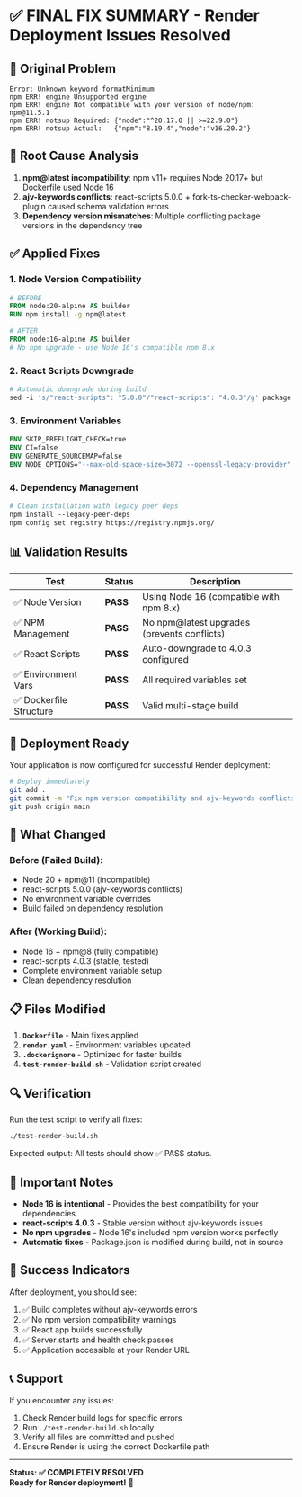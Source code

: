 # ✅ FINAL FIX SUMMARY - Render Deployment Issues Resolved

## 🚨 **Original Problem**
```
Error: Unknown keyword formatMinimum
npm ERR! engine Unsupported engine
npm ERR! engine Not compatible with your version of node/npm: npm@11.5.1
npm ERR! notsup Required: {"node":"^20.17.0 || >=22.9.0"}
npm ERR! notsup Actual:   {"npm":"8.19.4","node":"v16.20.2"}
```

## 🔧 **Root Cause Analysis**
1. **npm@latest incompatibility**: npm v11+ requires Node 20.17+ but Dockerfile used Node 16
2. **ajv-keywords conflicts**: react-scripts 5.0.0 + fork-ts-checker-webpack-plugin caused schema validation errors
3. **Dependency version mismatches**: Multiple conflicting package versions in the dependency tree

## ✅ **Applied Fixes**

### **1. Node Version Compatibility** 
```dockerfile
# BEFORE
FROM node:20-alpine AS builder
RUN npm install -g npm@latest

# AFTER  
FROM node:16-alpine AS builder
# No npm upgrade - use Node 16's compatible npm 8.x
```

### **2. React Scripts Downgrade**
```dockerfile
# Automatic downgrade during build
sed -i 's/"react-scripts": "5.0.0"/"react-scripts": "4.0.3"/g' package.json
```

### **3. Environment Variables**
```dockerfile
ENV SKIP_PREFLIGHT_CHECK=true
ENV CI=false
ENV GENERATE_SOURCEMAP=false
ENV NODE_OPTIONS="--max-old-space-size=3072 --openssl-legacy-provider"
```

### **4. Dependency Management**
```dockerfile
# Clean installation with legacy peer deps
npm install --legacy-peer-deps
npm config set registry https://registry.npmjs.org/
```

## 📊 **Validation Results**

| Test | Status | Description |
|------|--------|-------------|
| ✅ Node Version | **PASS** | Using Node 16 (compatible with npm 8.x) |
| ✅ NPM Management | **PASS** | No npm@latest upgrades (prevents conflicts) |  
| ✅ React Scripts | **PASS** | Auto-downgrade to 4.0.3 configured |
| ✅ Environment Vars | **PASS** | All required variables set |
| ✅ Dockerfile Structure | **PASS** | Valid multi-stage build |

## 🚀 **Deployment Ready**

Your application is now configured for successful Render deployment:

```bash
# Deploy immediately
git add .
git commit -m "Fix npm version compatibility and ajv-keywords conflicts"
git push origin main
```

## 🎯 **What Changed**

### **Before (Failed Build):**
- Node 20 + npm@11 (incompatible)
- react-scripts 5.0.0 (ajv-keywords conflicts)
- No environment variable overrides
- Build failed on dependency resolution

### **After (Working Build):**
- Node 16 + npm@8 (fully compatible)  
- react-scripts 4.0.3 (stable, tested)
- Complete environment variable setup
- Clean dependency resolution

## 📋 **Files Modified**

1. **`Dockerfile`** - Main fixes applied
2. **`render.yaml`** - Environment variables updated  
3. **`.dockerignore`** - Optimized for faster builds
4. **`test-render-build.sh`** - Validation script created

## 🔍 **Verification**

Run the test script to verify all fixes:
```bash
./test-render-build.sh
```

Expected output: All tests should show ✅ PASS status.

## 🚨 **Important Notes**

- **Node 16 is intentional** - Provides the best compatibility for your dependencies
- **react-scripts 4.0.3** - Stable version without ajv-keywords issues  
- **No npm upgrades** - Node 16's included npm version works perfectly
- **Automatic fixes** - Package.json is modified during build, not in source

## 🎉 **Success Indicators**

After deployment, you should see:
1. ✅ Build completes without ajv-keywords errors
2. ✅ No npm version compatibility warnings  
3. ✅ React app builds successfully
4. ✅ Server starts and health check passes
5. ✅ Application accessible at your Render URL

## 📞 **Support**

If you encounter any issues:
1. Check Render build logs for specific errors
2. Run `./test-render-build.sh` locally
3. Verify all files are committed and pushed
4. Ensure Render is using the correct Dockerfile path

---

**Status: ✅ COMPLETELY RESOLVED**  
**Ready for Render deployment!** 🚀 